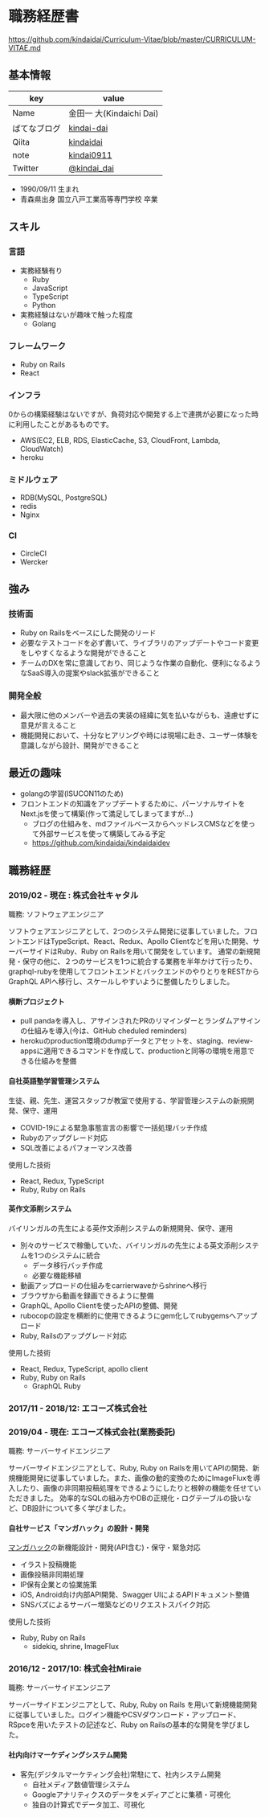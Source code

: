 # 職務経歴書
https://github.com/kindaidai/Curriculum-Vitae/blob/master/CURRICULUM-VITAE.md

## 基本情報

|key|value|
|---|-----|
|Name|金田一 大(Kindaichi Dai)|
|ばてなブログ|[kindai-dai](http://kindai-dai.hatenablog.com/)|
|Qiita|[kindaidai](https://qiita.com/kindaidai)|
|note|[kindai0911](https://note.com/kindai0911)|
|Twitter|[@kindai_dai](https://twitter.com/kindai_dai)|

- 1990/09/11 生まれ
- 青森県出身 国立八戸工業高等専門学校 卒業

## スキル
### 言語
- 実務経験有り
  - Ruby
  - JavaScript
  - TypeScript
  - Python
- 実務経験はないが趣味で触った程度
  - Golang

### フレームワーク
- Ruby on Rails
- React

### インフラ
0からの構築経験はないですが、負荷対応や開発する上で連携が必要になった時に利用したことがあるものです。
- AWS(EC2, ELB, RDS, ElasticCache, S3, CloudFront, Lambda, CloudWatch)
- heroku

### ミドルウェア
- RDB(MySQL, PostgreSQL)
- redis
- Nginx

### CI
- CircleCI
- Wercker

## 強み
### 技術面
- Ruby on Railsをベースにした開発のリード
- 必要なテストコードを必ず書いて、ライブラリのアップデートやコード変更をしやすくなるような開発ができること
- チームのDXを常に意識しており、同じような作業の自動化、便利になるようなSaaS導入の提案やslack拡張ができること

### 開発全般
- 最大限に他のメンバーや過去の実装の経緯に気を払いながらも、遠慮せずに意見が言えること
- 機能開発において、十分なヒアリングや時には現場に赴き、ユーザー体験を意識しながら設計、開発ができること

## 最近の趣味
- golangの学習(ISUCON11のため)
- フロントエンドの知識をアップデートするために、パーソナルサイトをNext.jsを使って構築(作って満足してしまってますが...)
  - ブログの仕組みを、mdファイルベースからヘッドレスCMSなどを使って外部サービスを使って構築してみる予定
  - https://github.com/kindaidai/kindaidaidev

<div class="page-break"></div>

## 職務経歴

### 2019/02 - 現在 : 株式会社キャタル

職務: ソフトウェアエンジニア

ソフトウェアエンジニアとして、2つのシステム開発に従事していました。フロントエンドはTypeScript、React、Redux、Apollo Clientなどを用いた開発、サーバーサイドはRuby、Ruby on Railsを用いて開発をしています。
通常の新規開発・保守の他に、２つのサービスを1つに統合する業務を半年かけて行ったり、graphql-rubyを使用してフロントエンドとバックエンドのやりとりをRESTからGraphQL APIへ移行し、スケールしやすいように整備したりしました。

#### 横断プロジェクト
- pull pandaを導入し、アサインされたPRのリマインダーとランダムアサインの仕組みを導入(今は、GitHub cheduled reminders)
- herokuのproduction環境のdumpデータとアセットを、staging、review-appsに適用できるコマンドを作成して、productionと同等の環境を用意できる仕組みを整備

#### 自社英語塾学習管理システム
生徒、親、先生、運営スタッフが教室で使用する、学習管理システムの新規開発、保守、運用
- COVID-19による緊急事態宣言の影響で一括処理バッチ作成
- Rubyのアップグレード対応
- SQL改善によるパフォーマンス改善

使用した技術
- React, Redux, TypeScript
- Ruby, Ruby on Rails

#### 英作文添削システム
バイリンガルの先生による英作文添削システムの新規開発、保守、運用
- 別々のサービスで稼働していた、バイリンガルの先生による英文添削システムを1つのシステムに統合
  - データ移行バッチ作成
  - 必要な機能移植
- 動画アップロードの仕組みをcarrierwaveからshrineへ移行
- ブラウザから動画を録画できるように整備
- GraphQL, Apollo Clientを使ったAPIの整備、開発
- rubocopの設定を横断的に使用できるようにgem化してrubygemsへアップロード
- Ruby, Railsのアップグレード対応

使用した技術
- React, Redux, TypeScript, apollo client
- Ruby, Ruby on Rails
  - GraphQL Ruby

<div class="page-break"></div>

### 2017/11 - 2018/12: エコーズ株式会社
### 2019/04 - 現在: エコーズ株式会社(業務委託)

職務: サーバーサイドエンジニア

サーバーサイドエンジニアとして、Ruby, Ruby on Railsを用いてAPIの開発、新規機能開発に従事していました。また、画像の動的変換のためにImageFluxを導入したり、画像の非同期投稿処理をできるようにしたりと根幹の機能を任せていただきました。
効率的なSQLの組み方やDBの正規化・ログテーブルの扱いなど、DB設計について多く学びました。

#### 自社サービス「マンガハック」の設計・開発

[マンガハック](https://mangahack.com/)の新機能設計・開発(API含む)・保守・緊急対応
- イラスト投稿機能
- 画像投稿非同期処理
- IP保有企業との協業施策
- iOS, Android向け内部API開発、Swagger UIによるAPIドキュメント整備
- SNSバズによるサーバー増築などのリクエストスパイク対応

使用した技術
- Ruby, Ruby on Rails
  - sidekiq, shrine, ImageFlux

### 2016/12 - 2017/10: 株式会社Miraie

職務: サーバーサイドエンジニア

サーバーサイドエンジニアとして、Ruby, Ruby on Rails を用いて新規機能開発に従事していました。ログイン機能やCSVダウンロード・アップロード、RSpceを用いたテストの記述など、Ruby on Railsの基本的な開発を学びました。

#### 社内向けマーケディングシステム開発
- 客先(デジタルマーケティング会社)常駐にて、社内システム開発
  - 自社メディア数値管理システム
  - Googleアナリティクスのデータをメディアごとに集積・可視化
  - 独自の計算式でデータ加工、可視化
